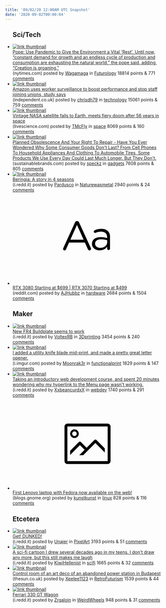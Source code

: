 ```yaml
---
title: '09/02/20 12:00AM UTC Snapshot'
date: '2020-09-02T00:00:04'
---
```

<ul>
<h2>Sci/Tech</h2>

<li><a href='https://www.nytimes.com/aponline/2020/09/01/world/europe/ap-eu-rel-virus-outbreak-vatican-environment.html?searchResultPosition=4'><img src='https://b.thumbs.redditmedia.com/hGT5kN6JRkVrIrGf93wgFie8QVaqKqLltdsdzBZh6XM.jpg' alt='link thumbnail'></a><div><div class='linkTitle'><a href='https://www.nytimes.com/aponline/2020/09/01/world/europe/ap-eu-rel-virus-outbreak-vatican-environment.html?searchResultPosition=4'>Pope: Use Pandemic to Give the Environment a Vital 'Rest'. Until now, “constant demand for growth and an endless cycle of production and consumption are exhausting the natural world,” the pope said, adding, “Creation is groaning.”</a></div>(nytimes.com) posted by <a href='https://www.reddit.com/user/Wagamaga'>Wagamaga</a> in <a href='https://www.reddit.com/r/Futurology'>Futurology</a> 18814 points & 771 <a href='https://www.reddit.com/r/Futurology/comments/ikj62l/pope_use_pandemic_to_give_the_environment_a_vital/'>comments</a></div></li>

<li><a href='https://www.independent.co.uk/news/world/americas/amazon-surveillance-unions-report-a9697861.html'><img src='https://b.thumbs.redditmedia.com/abqwUnylijdcMT3yVKTtH9SUW1QLLJ2eHUF0a3jY9XA.jpg' alt='link thumbnail'></a><div><div class='linkTitle'><a href='https://www.independent.co.uk/news/world/americas/amazon-surveillance-unions-report-a9697861.html'>Amazon uses worker surveillance to boost performance and stop staff joining unions, study says</a></div>(independent.co.uk) posted by <a href='https://www.reddit.com/user/chrisdh79'>chrisdh79</a> in <a href='https://www.reddit.com/r/technology'>technology</a> 15061 points & 759 <a href='https://www.reddit.com/r/technology/comments/ikk2g9/amazon_uses_worker_surveillance_to_boost/'>comments</a></div></li>

<li><a href='https://www.livescience.com/nasa-vintage-satellite-fiery-doom.html'><img src='https://a.thumbs.redditmedia.com/Z9iKYug8AHjpC81dUkROsVC2d78Dbyf7EQQsSHybFG8.jpg' alt='link thumbnail'></a><div><div class='linkTitle'><a href='https://www.livescience.com/nasa-vintage-satellite-fiery-doom.html'>Vintage NASA satellite falls to Earth, meets fiery doom after 56 years in space</a></div>(livescience.com) posted by <a href='https://www.reddit.com/user/TMcFly'>TMcFly</a> in <a href='https://www.reddit.com/r/space'>space</a> 8069 points & 160 <a href='https://www.reddit.com/r/space/comments/ikkean/vintage_nasa_satellite_falls_to_earth_meets_fiery/'>comments</a></div></li>

<li><a href='https://sustainablebrands.com/read/defining-the-next-economy/planned-obsolescence-and-your-right-to-repair'><img src='https://a.thumbs.redditmedia.com/3spiN8KEAQHpLGTy2UIMocoGQVg-XRZ9EZOCzoHFkZ8.jpg' alt='link thumbnail'></a><div><div class='linkTitle'><a href='https://sustainablebrands.com/read/defining-the-next-economy/planned-obsolescence-and-your-right-to-repair'>Planned Obsolescence And Your Right To Repair - Have You Ever Wondered Why Some Consumer Goods Don't Last? From Cell Phones To Household Appliances And Clothing To Automobile Tires, Some Products We Use Every Day Could Last Much Longer. But They Don't.</a></div>(sustainablebrands.com) posted by <a href='https://www.reddit.com/user/speckz'>speckz</a> in <a href='https://www.reddit.com/r/gadgets'>gadgets</a> 7608 points & 805 <a href='https://www.reddit.com/r/gadgets/comments/ikmbff/planned_obsolescence_and_your_right_to_repair/'>comments</a></div></li>

<li><a href='https://i.redd.it/fgvrt0heajk51.jpg'><img src='https://b.thumbs.redditmedia.com/XTjEQG8xbG9nJxtZMhUFKWeO1oAM485iPXWbvj1Qmcg.jpg' alt='link thumbnail'></a><div><div class='linkTitle'><a href='https://i.redd.it/fgvrt0heajk51.jpg'>Beringia: A story in 4 seasons</a></div>(i.redd.it) posted by <a href='https://www.reddit.com/user/Pardusco'>Pardusco</a> in <a href='https://www.reddit.com/r/Naturewasmetal'>Naturewasmetal</a> 2940 points & 24 <a href='https://www.reddit.com/r/Naturewasmetal/comments/ikjr4t/beringia_a_story_in_4_seasons/'>comments</a></div></li>

<li><a href='https://www.reddit.com/r/hardware/comments/iknkjp/rtx_3080_starting_at_699_rtx_3070_starting_at_499/'><svg version='1.1' viewBox='-34 -12 104 64' preserveAspectRatio='xMidYMid slice' xmlns='http://www.w3.org/2000/svg' xmlns:xlink='http://www.w3.org/1999/xlink'>
    <title>text link thumbnail</title>
    <path d='M12.19,8.84a1.45,1.45,0,0,0-1.4-1h-.12a1.46,1.46,0,0,0-1.42,1L1.14,26.56a1.29,1.29,0,0,0-.14.59,1,1,0,0,0,1,1,1.12,1.12,0,0,0,1.08-.77l2.08-4.65h11l2.08,4.59a1.24,1.24,0,0,0,1.12.83,1.08,1.08,0,0,0,1.08-1.08,1.64,1.64,0,0,0-.14-.57ZM6.08,20.71l4.59-10.22,4.6,10.22Z'>
    </path>
    <path d='M32.24,14.78A6.35,6.35,0,0,0,27.6,13.2a11.36,11.36,0,0,0-4.7,1,1,1,0,0,0-.58.89,1,1,0,0,0,.94.92,1.23,1.23,0,0,0,.39-.08,8.87,8.87,0,0,1,3.72-.81c2.7,0,4.28,1.33,4.28,3.92v.5a15.29,15.29,0,0,0-4.42-.61c-3.64,0-6.14,1.61-6.14,4.64v.05c0,2.95,2.7,4.48,5.37,4.48a6.29,6.29,0,0,0,5.19-2.48V26.9a1,1,0,0,0,1,1,1,1,0,0,0,1-1.06V19A5.71,5.71,0,0,0,32.24,14.78Zm-.56,7.7c0,2.28-2.17,3.89-4.81,3.89-1.94,0-3.61-1.06-3.61-2.86v-.06c0-1.8,1.5-3,4.2-3a15.2,15.2,0,0,1,4.22.61Z'>
    </path>
    </svg></a><div><div class='linkTitle'><a href='https://www.reddit.com/r/hardware/comments/iknkjp/rtx_3080_starting_at_699_rtx_3070_starting_at_499/'>RTX 3080 Starting at $699 | RTX 3070 Starting at $499</a></div>(reddit.com) posted by <a href='https://www.reddit.com/user/AJHubbz'>AJHubbz</a> in <a href='https://www.reddit.com/r/hardware'>hardware</a> 2684 points & 1504 <a href='https://www.reddit.com/r/hardware/comments/iknkjp/rtx_3080_starting_at_699_rtx_3070_starting_at_499/'>comments</a></div></li>

<h2>Maker</h2>

<li><a href='https://i.redd.it/hdjpbjlcgik51.jpg'><img src='https://b.thumbs.redditmedia.com/6CALHiLV_I-9EyC3EfcT6C9Ed8uXm3lPEGIMurEYc3w.jpg' alt='link thumbnail'></a><div><div class='linkTitle'><a href='https://i.redd.it/hdjpbjlcgik51.jpg'>New FR4 Buildplate seems to work</a></div>(i.redd.it) posted by <a href='https://www.reddit.com/user/VoltexRB'>VoltexRB</a> in <a href='https://www.reddit.com/r/3Dprinting'>3Dprinting</a> 3454 points & 240 <a href='https://www.reddit.com/r/3Dprinting/comments/ikhln8/new_fr4_buildplate_seems_to_work/'>comments</a></div></li>

<li><a href='https://i.imgur.com/LWYe7GC.jpg'><img src='https://b.thumbs.redditmedia.com/adJ8gIQ87qvAe4mUBVUeljAF1-NPEW-fQ4R10U2o9sQ.jpg' alt='link thumbnail'></a><div><div class='linkTitle'><a href='https://i.imgur.com/LWYe7GC.jpg'>I added a utility knife blade mid-print, and made a pretty great letter opener.</a></div>(i.imgur.com) posted by <a href='https://www.reddit.com/user/Moonrak3r'>Moonrak3r</a> in <a href='https://www.reddit.com/r/functionalprint'>functionalprint</a> 1829 points & 147 <a href='https://www.reddit.com/r/functionalprint/comments/ikjsc6/i_added_a_utility_knife_blade_midprint_and_made_a/'>comments</a></div></li>

<li><a href='https://i.redd.it/978nnp42aik51.png'><img src='https://b.thumbs.redditmedia.com/15G19aJIBo3iWrr9Zqyb-Z8NVryV348j5J6H5jItD5g.jpg' alt='link thumbnail'></a><div><div class='linkTitle'><a href='https://i.redd.it/978nnp42aik51.png'>Taking an introductory web development course, and spent 20 minutes wondering why my hyperlink to the Menu page wasn't working.</a></div>(i.redd.it) posted by <a href='https://www.reddit.com/user/XxbeancurdxX'>XxbeancurdxX</a> in <a href='https://www.reddit.com/r/webdev'>webdev</a> 1740 points & 291 <a href='https://www.reddit.com/r/webdev/comments/ikh7vj/taking_an_introductory_web_development_course_and/'>comments</a></div></li>

<li><a href='https://blogs.gnome.org/uraeus/2020/08/31/first-lenovo-laptop-with-fedora-now-available-on-the-web/'><svg version='1.1' viewBox='-34 -14 104 64' preserveAspectRatio='xMidYMid meet' xmlns='http://www.w3.org/2000/svg' xmlns:xlink='http://www.w3.org/1999/xlink'>
    <title>link thumbnail</title>
    <path d='M32,4H4A2,2,0,0,0,2,6V30a2,2,0,0,0,2,2H32a2,2,0,0,0,2-2V6A2,2,0,0,0,32,4ZM4,30V6H32V30Z'></path>
    <path d='M8.92,14a3,3,0,1,0-3-3A3,3,0,0,0,8.92,14Zm0-4.6A1.6,1.6,0,1,1,7.33,11,1.6,1.6,0,0,1,8.92,9.41Z'></path>
    <path d='M22.78,15.37l-5.4,5.4-4-4a1,1,0,0,0-1.41,0L5.92,22.9v2.83l6.79-6.79L16,22.18l-3.75,3.75H15l8.45-8.45L30,24V21.18l-5.81-5.81A1,1,0,0,0,22.78,15.37Z'></path>
    </svg></a><div><div class='linkTitle'><a href='https://blogs.gnome.org/uraeus/2020/08/31/first-lenovo-laptop-with-fedora-now-available-on-the-web/'>First Lenovo laptop with Fedora now available on the web!</a></div>(blogs.gnome.org) posted by <a href='https://www.reddit.com/user/kunstkunst'>kunstkunst</a> in <a href='https://www.reddit.com/r/linux'>linux</a> 828 points & 116 <a href='https://www.reddit.com/r/linux/comments/ikfozf/first_lenovo_laptop_with_fedora_now_available_on/'>comments</a></div></li>

<h2>Etcetera</h2>

<li><a href='https://i.redd.it/isc0rjxunjk51.gif'><img src='https://b.thumbs.redditmedia.com/BLydG22ldds9ai-scAEKEkXY97_ptePKeBTjVwxo1bs.jpg' alt='link thumbnail'></a><div><div class='linkTitle'><a href='https://i.redd.it/isc0rjxunjk51.gif'>Get! DUNKED!</a></div>(i.redd.it) posted by <a href='https://www.reddit.com/user/Unajer'>Unajer</a> in <a href='https://www.reddit.com/r/PixelArt'>PixelArt</a> 3193 points & 51 <a href='https://www.reddit.com/r/PixelArt/comments/ikkzf9/get_dunked/'>comments</a></div></li>

<li><a href='https://i.redd.it/8hlyw0howhk51.png'><img src='https://b.thumbs.redditmedia.com/bz3e6_7_kgdFXs65hCNSkX-I4s5-1dH9bSDMaiFP-Qs.jpg' alt='link thumbnail'></a><div><div class='linkTitle'><a href='https://i.redd.it/8hlyw0howhk51.png'>A sci-fi cartoon I drew several decades ago in my teens. I don't draw any more, but this still makes me laugh</a></div>(i.redd.it) posted by <a href='https://www.reddit.com/user/KiwiHellenist'>KiwiHellenist</a> in <a href='https://www.reddit.com/r/scifi'>scifi</a> 1665 points & 32 <a href='https://www.reddit.com/r/scifi/comments/ikgh6v/a_scifi_cartoon_i_drew_several_decades_ago_in_my/'>comments</a></div></li>

<li><a href='https://www.thesun.co.uk/wp-content/uploads/2018/06/NINTCHDBPICT000415236104.jpg?strip=all&amp;w=960'><img src='https://b.thumbs.redditmedia.com/nrLT2rV7l8CMfKX22GVSZsFx-5OytvopPczcKxLaf5k.jpg' alt='link thumbnail'></a><div><div class='linkTitle'><a href='https://www.thesun.co.uk/wp-content/uploads/2018/06/NINTCHDBPICT000415236104.jpg?strip=all&amp;w=960'>Control room of an art deco of an abandoned power station in Budapest</a></div>(thesun.co.uk) posted by <a href='https://www.reddit.com/user/Xeelee1123'>Xeelee1123</a> in <a href='https://www.reddit.com/r/RetroFuturism'>RetroFuturism</a> 1539 points & 44 <a href='https://www.reddit.com/r/RetroFuturism/comments/ikn6j3/control_room_of_an_art_deco_of_an_abandoned_power/'>comments</a></div></li>

<li><a href='https://i.redd.it/itda2kcwdgk51.jpg'><img src='https://a.thumbs.redditmedia.com/qzh0K5g_TLYv8xTmMo3oih5kQXzx4hy647oC7JZS6A4.jpg' alt='link thumbnail'></a><div><div class='linkTitle'><a href='https://i.redd.it/itda2kcwdgk51.jpg'>Ferrari 330 GT Wagon</a></div>(i.redd.it) posted by <a href='https://www.reddit.com/user/Zrgaloin'>Zrgaloin</a> in <a href='https://www.reddit.com/r/WeirdWheels'>WeirdWheels</a> 948 points & 31 <a href='https://www.reddit.com/r/WeirdWheels/comments/ikcn6y/ferrari_330_gt_wagon/'>comments</a></div></li>

</ul>
